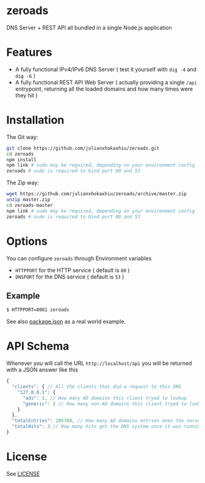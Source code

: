 # zeroads
DNS Server + REST API all bundled in a single Node.js application

# Features
- A fully functional IPv4/IPv6 DNS Server ( test it yourself with `dig -4` and `dig -6` )
- A fully functional REST API Web Server ( actually providing a single `/api` entrypoint, returning all the loaded domains and how many times were they hit )

# Installation
The Git way:
```bash
git clone https://github.com/julianxhokaxhiu/zeroads.git
cd zeroads
npm install
npm link # sudo may be required, depending on your environment config
zeroads # sudo is required to bind port 80 and 53
```

The Zip way:
```bash
wget https://github.com/julianxhokaxhiu/zeroads/archive/master.zip
unzip master.zip
cd zeroads-master
npm link # sudo may be required, depending on your environment config
zeroads # sudo is required to bind port 80 and 53
```

# Options
You can configure `zeroads` through Environment variables

- `HTTPPORT` for the HTTP service ( default is `80` )
- `DNSPORT` for the DNS service ( default is `53` )

## Example

```bash
$ HTTPPORT=8081 zeroads
```
See also [package.json](package.json#L17) as a real world example.

# API Schema

Whenever you will call the URL `http://localhost/api` you will be returned with a JSON answer like this

```js
{
  "clients": { // All the clients that did a request to this DNS
    "127.0.0.1": {
      "ads": 1, // How many AD domains this client tryed to lookup
      "generic": 2 // How many non-AD domains this client tryed to lookup
    }
  },
  "totalEntries": 105708, // How many AD domains entries does the server knows
  "totalHits": 3 // How many hits got the DNS system once it was running
}
```

# License

See [LICENSE](LICENSE)
